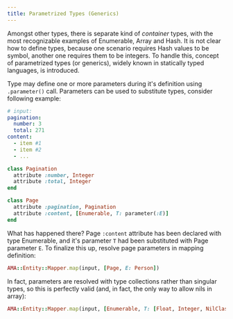 ```yaml
---
title: Parametrized Types (Generics)
---
```


Amongst other types, there is separate kind of *container* types, with
the most recognizable examples of Enumerable, Array and Hash. It is not
clear how to define types, because one scenario requires Hash values
to be symbol, another one requires them to be integers. To handle this,
concept of parametrized types (or generics), widely known in statically
typed languages, is introduced.

Type may define one or more parameters during it's definition using 
`.parameter()` call. Parameters can be used to substitute types, 
consider following example:


```yml
# input:
pagination:
  number: 3
  total: 271
content:
  - item #1
  - item #2
  - ...
```

```ruby
class Pagination
  attribute :number, Integer
  attribute :total, Integer
end

class Page
  attribute :pagination, Pagination
  attribute :content, [Enumerable, T: parameter(:E)]
end
```

What has happened there? Page `:content` attribute has been declared
with type Enumerable, and it's parameter `T` had been substituted with
Page parameter `E`. To finalize this up, resolve page parameters in 
mapping definition:

```ruby
AMA::Entity::Mapper.map(input, [Page, E: Person])
```

In fact, parameters are resolved with type collections rather than
singular types, so this is perfectly valid (and, in fact, the only way
to allow nils in array):

```ruby
AMA::Entity::Mapper.map(input, [Enumerable, T: [Float, Integer, NilClass]])
```
